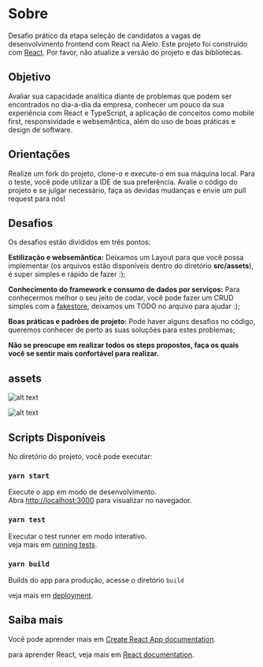 # Sobre
Desafio prático da etapa seleção de candidatos a vagas de desenvolvimento frontend com React na Alelo. Este projeto foi construído com [React](https://github.com/facebook/create-react-app). Por favor, não atualize a versão do projeto e das bibliotecas.

## Objetivo
Avaliar sua capacidade analítica diante de problemas que podem ser encontrados no dia-a-dia da empresa, conhecer um pouco da sua experiência com React e TypeScript, a aplicação de conceitos como mobile first, responsividade e websemântica, além do uso de boas práticas e design de software.

## Orientações
Realize um fork do projeto, clone-o e execute-o em sua máquina local. Para o teste, você pode utilizar a IDE de sua preferência. Avalie o código do projeto e se julgar necessário, faça as devidas mudanças e envie um pull request para nós!

## Desafios
Os desafios estão divididos em três pontos:

**Estilização e websemântica:** Deixamos um Layout para que você possa implementar (os arquivos estão disponíveis dentro do diretório **src/assets**), é super simples e rápido de fazer :);

**Conhecimento do framework e consumo de dados por serviços:** Para conhecermos melhor o seu jeito de codar, você pode fazer um CRUD simples com a [fakestore](https://fakestoreapi.com/), deixamos um TODO no arquivo para ajudar :);

**Boas práticas e padrões de projeto:** Pode haver alguns desafios no código, queremos conhecer de perto as suas soluções para estes problemas; 

**Não se preocupe em realizar todos os steps propostos, faça os quais você se sentir mais confortável para realizar.**

## assets
![alt text](https://github.com/alelo-dev/desafio-react/blob/master/src/assets/ui_desktop.png?raw=true)

![alt text](https://github.com/alelo-dev/desafio-react/blob/master/src/assets/ui_mobile.png?raw=true)

## Scripts Disponíveis

No diretório do projeto, você pode executar:

### `yarn start`

Execute o app em modo de desenvolvimento.\
Abra [http://localhost:3000](http://localhost:3000) para visualizar no navegador.

### `yarn test`

Executar o test runner em modo interativo.\
veja mais em [running tests](https://facebook.github.io/create-react-app/docs/running-tests).

### `yarn build`

Builds do app para produção, acesse o diretório `build`

veja mais em [deployment](https://facebook.github.io/create-react-app/docs/deployment).

## Saiba mais

Você pode aprender mais em [Create React App documentation](https://facebook.github.io/create-react-app/docs/getting-started).

para aprender React, veja mais em [React documentation](https://reactjs.org/).
